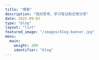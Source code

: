 ```yaml
---
title: "博客"
description: "我的思考、学习笔记和日常分享"
date: 2025-09-03
type: "blog"
layout: "list"
featured_image: "/images/blog-banner.jpg"
menu:
  main:
    weight: 200
    identifier: "blog"
---
```


